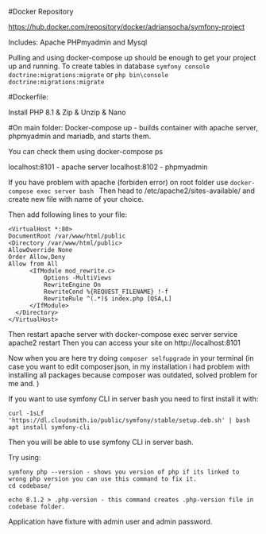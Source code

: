 #Docker Repository

https://hub.docker.com/repository/docker/adriansocha/symfony-project

Includes: Apache PHPmyadmin and Mysql

Pulling and using docker-compose up should be enough to get your project up and running.
To create tables in database ```symfony console doctrine:migrations:migrate``` or ```php bin\console doctrine:migrations:migrate```

#Dockerfile: 

Install PHP 8.1 & Zip & Unzip & Nano 

#On main folder: 
Docker-compose up - builds container with apache server, phpmyadmin and mariadb, and starts them.

You can check them using docker-compose ps 

localhost:8101 - apache server
localhost:8102 - phpmyadmin

If you have problem with apache (forbiden error) on root folder use 
``` docker-compose exec server bash  ```
Then head to /etc/apache2/sites-available/ and create new file with name of your choice.

Then add following lines to your file:
```
<VirtualHost *:80>
DocumentRoot /var/www/html/public
<Directory /var/www/html/public>
AllowOverride None
Order Allow,Deny
Allow from All
      <IfModule mod_rewrite.c>
          Options -MultiViews
          RewriteEngine On
          RewriteCond %{REQUEST_FILENAME} !-f
          RewriteRule ^(.*)$ index.php [QSA,L]
      </IfModule>
  </Directory>
</VirtualHost>
 ```

Then restart apache server with docker-compose exec server service apache2 restart
Then you can access your site on http://localhost:8101 

Now when you are here try doing
```composer selfupgrade``` in your terminal (in case you want to edit composer.json, in my installation i had problem with installing all packages because composer was outdated, solved problem for me and. )

If you want to use symfony CLI in server bash you need to first install it with:

```
curl -1sLf 'https://dl.cloudsmith.io/public/symfony/stable/setup.deb.sh' | bash
apt install symfony-cli
```

Then you will be able to use symfony CLI in server bash.


Try using:
```
symfony php --version - shows you version of php if its linked to wrong php version you can use this command to fix it.
cd codebase/
```
```
echo 8.1.2 > .php-version - this command creates .php-version file in codebase folder.
```


Application have fixture with admin user and admin password.
